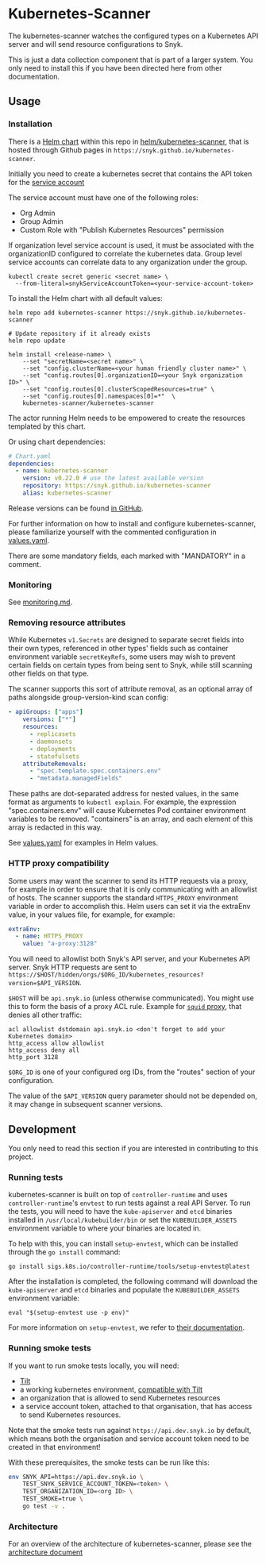 # Kubernetes-Scanner

The kubernetes-scanner watches the configured types on a Kubernetes API server
and will send resource configurations to Snyk.

This is just a data collection component that is part of a larger system. You
only need to install this if you have been directed here from other
documentation.

## Usage

### Installation

There is a [Helm chart](https://helm.sh) within this repo in
[helm/kubernetes-scanner](https://github.com/snyk/kubernetes-scanner/tree/main/helm/kubernetes-scanner),
that is hosted through Github pages in
`https://snyk.github.io/kubernetes-scanner`.

Initially you need to create a kubernetes secret that contains the API token for the
[service account](https://docs.snyk.io/snyk-admin/service-accounts)

The service account must have one of the following roles:

- Org Admin
- Group Admin
- Custom Role with "Publish Kubernetes Resources" permission

If organization level service account is used, it must be associated with the organizationID configured to correlate the
kubernetes data. Group level service accounts can correlate data to any organization under the group.

```shell
kubectl create secret generic <secret name> \
  --from-literal=snykServiceAccountToken=<your-service-account-token>
```

To install the Helm chart with all default values:

```shell
helm repo add kubernetes-scanner https://snyk.github.io/kubernetes-scanner

# Update repository if it already exists
helm repo update

helm install <release-name> \
	--set "secretName=<secret name>" \
	--set "config.clusterName=<your human friendly cluster name>" \
	--set "config.routes[0].organizationID=<your Snyk organization ID>" \
	--set "config.routes[0].clusterScopedResources=true" \
	--set "config.routes[0].namespaces[0]=*"  \
	kubernetes-scanner/kubernetes-scanner
```

The actor running Helm needs to be empowered to create the resources templated
by this chart.

Or using chart dependencies:

```yaml
# Chart.yaml
dependencies:
  - name: kubernetes-scanner
    version: v0.22.0 # use the latest available version
    repository: https://snyk.github.io/kubernetes-scanner
    alias: kubernetes-scanner
```

Release versions can be found [in GitHub](https://github.com/snyk/kubernetes-scanner/releases).

For further information on how to install and configure kubernetes-scanner,
please familiarize yourself with the commented configuration in
[values.yaml](https://github.com/snyk/kubernetes-scanner/tree/main/helm/kubernetes-scanner/values.yaml).

There are some mandatory fields, each marked with "MANDATORY" in a comment.

### Monitoring

See [monitoring.md](docs/monitoring.md).

### Removing resource attributes

While Kubernetes `v1.Secrets` are designed to separate secret fields into their
own types, referenced in other types' fields such as container environment
variable `secretKeyRefs`, some users may wish to prevent certain fields on
certain types from being sent to Snyk, while still scanning other fields on that
type.

The scanner supports this sort of attribute removal, as an optional array of
paths alongside group-version-kind scan config:

```yaml
- apiGroups: ["apps"]
    versions: ["*"]
    resources:
      - replicasets
      - daemonsets
      - deployments
      - statefulsets
    attributeRemovals:
      - "spec.template.spec.containers.env"
      - "metadata.managedFields"
```

These paths are dot-separated address for nested values, in the same format as
arguments to `kubectl explain`. For example, the expression
"spec.containers.env" will cause Kubernetes Pod container environment variables
to be removed. "containers" is an array, and each element of this array is
redacted in this way.

See
[values.yaml](https://github.com/snyk/kubernetes-scanner/tree/main/helm/kubernetes-scanner/values.yaml)
for examples in Helm values.

### HTTP proxy compatibility

Some users may want the scanner to send its HTTP requests via a proxy, for
example in order to ensure that it is only communicating with an allowlist of
hosts. The scanner supports the standard `HTTPS_PROXY` environment variable in
order to accomplish this. Helm users can set it via the extraEnv value, in your
values file, for example, for example:

```yaml
extraEnv:
  - name: HTTPS_PROXY
    value: "a-proxy:3128"
```

You will need to allowlist both Snyk's API server, and your Kubernetes API
server. Snyk HTTP requests are sent to
`https://$HOST/hidden/orgs/$ORG_ID/kubernetes_resources?version=$API_VERSION`.

`$HOST` will be `api.snyk.io` (unless otherwise communicated). You might use
this to form the basis of a proxy ACL rule. Example for [`squid`
proxy](http://www.squid-cache.org/), that denies all other traffic:

```
acl allowlist dstdomain api.snyk.io <don't forget to add your Kubernetes domain>
http_access allow allowlist
http_access deny all
http_port 3128
```

`$ORG_ID` is one of your configured org IDs, from the "routes" section of your
configuration.

The value of the `$API_VERSION` query parameter should not be depended on, it
may change in subsequent scanner versions.

## Development

You only need to read this section if you are interested in contributing to this
project.

### Running tests

kubernetes-scanner is built on top of `controller-runtime` and uses
`controller-runtime`'s `envtest` to run tests against a real API Server. To run
the tests, you will need to have the `kube-apiserver` and `etcd` binaries
installed in `/usr/local/kubebuilder/bin` or set the `KUBEBUILDER_ASSETS`
environment variable to where your binaries are located in.

To help with this, you can install `setup-envtest`, which can be installed
through the `go install` command:

```shell
go install sigs.k8s.io/controller-runtime/tools/setup-envtest@latest
```

After the installation is completed, the following command will download the
`kube-apiserver` and `etcd` binaries and populate the `KUBEBUILDER_ASSETS`
environment variable:

```shell
eval "$(setup-envtest use -p env)"
```

For more information on `setup-envtest`, we refer to
[their documentation](https://pkg.go.dev/sigs.k8s.io/controller-runtime/tools/setup-envtest#section-readme).

### Running smoke tests

If you want to run smoke tests locally, you will need:

- [Tilt](https://tilt.dev)
- a working kubernetes environment, [compatible with Tilt](https://docs.tilt.dev/choosing_clusters.html)
- an organization that is allowed to send Kubernetes resources
- a service account token, attached to that organisation, that has access to
  send Kubernetes resources.

Note that the smoke tests run against `https://api.dev.snyk.io` by default,
which means both the organisation and service account token need to be created
in that environment!

With these prerequisites, the smoke tests can be run like this:

```bash
env SNYK_API=https://api.dev.snyk.io \
    TEST_SNYK_SERVICE_ACCOUNT_TOKEN=<token> \
    TEST_ORGANIZATION_ID=<org ID> \
    TEST_SMOKE=true \
    go test -v .
```

### Architecture

For an overview of the architecture of kubernetes-scanner, please see the
[architecture document](./docs/architecture.md)

